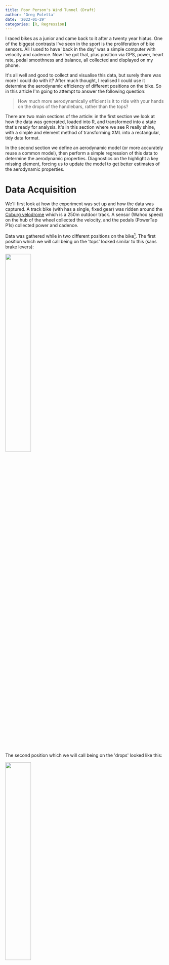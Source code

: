 ```yaml
---
title: Poor Person's Wind Tunnel (Draft)
author: 'Greg Foletta'
date: '2022-01-29'
categories: [R, Regression]
---
```




I raced bikes as a junior and came back to it after a twenty year hiatus. One of the biggest contrasts I've seen in the sport is the proliferation of bike sensors. All I used to have 'back in the day' was a simple computer with velocity and cadence. Now I've got that, plus position via GPS, power, heart rate, pedal smoothness and balance, all collected and displayed on my phone.

It's all well and good to collect and visualise this data, but surely there was more I could do with it? After much thought, I realised I could use it determine the aerodynamic efficiency of different positions on the bike. So in this article I'm going to attempt to answer the following question:

> How much more aerodynamically efficient is it to ride with your hands on the drops of the handlebars, rather than the tops?

There are two main sections of the article: in the first section we look at how the data was generated, loaded into R, and transformed into a state that's ready for analysis. It's in this section where we see R really shine, with a simple and element method of transforming XML into a rectangular, tidy data format. 

In the second section we define an aerodynamic model (or more accurately reuse a common model), then perform a simple regression of this data to determine the aerodynamic properties. Diagnostics on the highlight a key missing element, forcing us to update the model to get better estimates of the aerodynamic properties.

# Data Acquisition

We'll first look at how the experiment was set up and how the data was captured. A track bike (with has a single, fixed gear) was ridden around the [Coburg velodrome](https://www.google.com/maps/@-37.7297305,144.9553304,147m/data=!3m1!1e3) which is a 250m outdoor track. A sensor (Wahoo speed) on the hub of the wheel collected the velocity, and the pedals (PowerTap P1s) collected power and cadence.

Data was gathered while in two different positions on the bike[^1]. The first position which we will call being on the 'tops' looked similar to this (sans brake levers):
[^1]: Images courtesy of [bikegremlin.com](http://bikegremlin.com)

<img src="tops.jpg" style="width:40%;height:40%;" style="display: block; margin: auto;" />

The second position which we will call being on the 'drops' looked like this:

<img src="drops.jpg" style="width:40%;height:40%;" style="display: block; margin: auto;" />

For each position the pace was slowly increasing from 10km/h to to 45km/h in approximately 10km/h increments. For each increment level, the pace was held as close as possible to constant for two laps, increasing to three laps for higher velocities to try and get enough samples.

The experimental environemnt is far from clean, with two main external elements affecting our data generation process: wind, and the lumpyness of the velodrome. Because we are moving around and oval, both of these external elements will add noise to the data, but shouldn't bias it in any one direction. If there was any biasing effect it would be from wind gusts.

What results are we expecting? We're expecting better aerodynamics when in the drops position due to two factors: a reduction in the front on surface area, and a more streamlined shape.

# Transforming the Data

The data is downloaded in TCX (Training Center XML) format. While good for us that it's in a standard structured format, it's not quite in the rectangular, tidy data that we need for our analysis. The first step is therefore to extract and transform it. The XML is is made up of a a single *activity* with multiple *laps*. Each *lap* has *trackpoints* which contain a timestamp and the data collected (velocity, power, heartrate, etc). A trackpoint is taken every one second.

You can look at the full file [here](cycle_data.tcx), but below is a high level overview of the structure:

```xml
<TrainingCenterDatabase>
    <Activities>
        <Activity>
            <Lap>
                <Track>
                    <Trackpoint>
                        <Time>2022-01-16T00:00:41Z</Time>
                        <DistanceMeters>1.48</DistanceMeters>
                        <HeartRateBpm>
                            <Value>105</Value>
                        </HearthRateBpm>
                        <Cadence>32</Cadence>
                        <Extensions>
                            <TPX>
                                <Speed>3.19</Speed>
                                <Watts>56</Watts>
                            </TPX>
                        </Extensions>
                    </Trackpoint>
                    <!-- Multiple trackpoints (1 second per sample) --> 
                </Track>
            </Lap>
            <!-- Multiple laps (generated manually) -->
        </Activity>
    </Activities>
</TrainingCenterDatabase>
```

Thanks to the XML2 library, XPath queries, the vectorised nature of R, extracting and transforming this data is relatively easy:


```r
cycle_data <-
    read_xml('cycle_data.tcx') %>%
    xml_ns_strip() %>%
    xml_find_all('.//Trackpoint[Extensions]') %>%
    {
        tibble(
            time = xml_find_first(., './Time') %>% xml_text() %>% ymd_hms(),
            velocity = xml_find_first(., './Extensions/TPX/Speed') %>% xml_double(),
            power = xml_find_first(., './Extensions/TPX/Watts') %>% xml_integer(),
            bpm = xml_find_first(., './HeartRateBpm/Value') %>% xml_integer(),
            cadence = xml_find_first(., './Cadence') %>% xml_integer(),
            lap = xml_find_num(
                .,
                'count(./parent::Track/parent::Lap/preceding-sibling::Lap)'
            ),
        )
    }
```


|time                | velocity| power| bpm| cadence| lap|
|:-------------------|--------:|-----:|---:|-------:|---:|
|2022-01-16 00:00:42 |     3.19|    56| 105|      32|   0|
|2022-01-16 00:00:43 |     3.28|   100| 104|      34|   0|
|2022-01-16 00:00:44 |     3.50|    75| 104|      36|   0|
|2022-01-16 00:00:45 |     3.58|    84| 105|      38|   0|
|2022-01-16 00:00:46 |     3.78|    79| 106|      40|   0|
|2022-01-16 00:00:47 |     4.08|    83| 107|      43|   0|
|2022-01-16 00:00:48 |     4.39|   172| 108|      46|   0|
|2022-01-16 00:00:49 |     4.58|   197| 109|      47|   0|
|2022-01-16 00:00:50 |     4.78|   213| 111|      49|   0|
|2022-01-16 00:00:51 |     5.00|   288| 113|      51|   0|

While terseness is elegant it can also make the code difficult to interpret, so I think it's valuable to go through each step of the pipeline:

1. The TCX file is read in as as an *xml_document*
1. The XML is namespaced, but as we're only working with this file we strip the namespace to make our XPath easier to work with.
1. Using the `.//Trackpoint[Extensions]` XPath we find all 'trackpoint' nodes that have a child 'extensions' node. 
    - We do this because some of the trackpoints only have a timestamp with no data.
1. We then construct a data frame (a tibble) by finding and extracting the velocity, power, etc from each trachpoint, with the XPaths being relative to the trackpoint node.
    - The braces to stop the normal behaviour of the left-hand side of the pipe being passed as the first argument to the tibble.
1. Determining which 'lap' a trackpoint belongs to takes a little more work. We do this by finding it's grandparent lap node and counting how many preceding lap siblings it has. The first lap will have 0 siblings, the second lap 1, and so on.

That's it! With less than 20 lines of R the XML has been transformed into a tidy, rectangular data format, ready for visualisation and analysis. Speaking of visualisation, let's take a look at a few different aspects of the data to get a general feel for it. The following graph shows the power output over time, each lap being coloured separately. Laps one and three contain the data that will be used in the model.

<img src="{{< blogdown/postref >}}index_files/figure-html/unnamed-chunk-6-1.png" width="672" />

The data was generated on a track bike which has only a single gear, so the velocity and cadence should have a near perfect linear relationship:

<img src="{{< blogdown/postref >}}index_files/figure-html/unnamed-chunk-7-1.png" width="672" />

There's a clear linear relationship, but there is also distribution of velocities across each cadence value. This is likely due to the difference in precision between the cadence and the velocity, as cadence is measured as a integer whereas velocity is a double with a single decimal point[^2].

[^2]: A linear regression of cadence on velocity was performed and the residuals were in the range of (-.5, .5). This supports our precision difference hypothesis.

Before we look at the power and velocity, we need to do a little bit of housework. The second and fourth laps that contain our experimental data are extracted, and a new *position* factor variable is created with appropriately named levels. 

In what could be considered controversial, we're going to remove data points where the bike was accelerating - i.e. the rate of change of the power between trackpoint samples was between -10 and 10 watts. Acceleration was required to 'move' to different velocity increments, but our model only relates to points of (relatively) constant velocity. Given our knowledge of the data generation process, I think this data removal can be justified.



```r
cycle_data_cleaned <-
    cycle_data %>% 
    filter(
        lap %in% c(1,3),
        between(power - lag(power), -10, 10)
    ) %>%
    mutate(position = fct_recode(as_factor(lap), "Tops" = "1", "Drops" = "3"))
```

We can now view the power output versus the velocity by position of the data we'll be using in our model.      

<img src="{{< blogdown/postref >}}index_files/figure-html/unnamed-chunk-9-1.png" width="672" />

We see an exponential relationship, and can see the "blobs" of data where I have tried to keep a constant velocity. What is not instantly visible is the difference in power output versus velocity for each of the different hand positions.

# Defining and Building a Model

We'll be using the going to be using the classic drag equation as our model:
y
$$ F_d = \frac{1}{2}\rho C_D A v^2$$
This says that the force of drag \\(F_d\\) on the bike/body system when moving through the air is proportional to half of the density of the fluid (\\(\rho\\)) times the drag coefficient the bike/body (\\(C_D\\)) times the front on cross-sectional area (\\(A\\)) times the square of the velocity (\\(v\\)). I'm going to bundle up all coefficients into a single coefficient \\(\beta\\).

$$ \text{Let } \beta = \frac{1}{2} \rho C_D A $$
$$ F_d = \beta v^2 $$
We've got force on our left-hand side, but we need power. Energy is force times distance, and power is energy over time, so we have:

$$ F_d \Big( \frac{x}{t} \Big) = \beta v^2 \Big( \frac{x}{t} \Big)$$ 
Distance over time is velocity so we are left with:

$$ P_d = \beta v^3 $$ 
The coefficient is conditional on the position variable, so we'll end up with two coefficients from this model:

$$ P_d = \Bigg\\{\begin{array}{ll}
    \beta_{tops} v^3 & \text{if}\ position = tops \\\\
    \beta_{drops} v^3 & \text{if}\ position = drops
  \end{array} $$

Is this a perfect model? Not at all, but for our purposes it should be reasonable. Don't make me tap the "all models are wrong..." sign!

The model will give us an estimate (with some uncertainty) \\(\beta_{tops}\\) value when I was on the tops of the handlebars, and a \\(\beta_{drops}\\) value when I was in the drops.

We have some prior information that we can be included in the model: it takes zero watts to go zero metres per second. This implies that our model should go through the origin \\((0,0)\\) and we should not include an intercept. I believe that given our strong knowledge of the process that generated the data, removing the intercept is valid.


```r
cycle_data_mdl <-
    cycle_data_cleaned %>% 
    lm(power ~ 0 + position:I(velocity^3), data = .) 
```

Here's what model looks like overlayed on the data:

<img src="{{< blogdown/postref >}}index_files/figure-html/unnamed-chunk-11-1.png" width="672" />

As expected the drops is more efficient that the tops. Before looking at the parameters of the model let's first look at some diagnostics. The first one to look at is the fitted values of the over the residuals:

<img src="{{< blogdown/postref >}}index_files/figure-html/unnamed-chunk-12-1.png" width="672" />

I've added a linear regression line to highlight the trend, and it shows shows something quite interesting: there appears to be a linear relationship that our model hasn't accounted for.

If we think back to our model, we were only accounting for the power required to overcome drag, but there's another force in play that we've completely ignored: friction. There's the rolling friction of the wheels on the tack, and the sliding friction of the hubs, the chainset and pedals, and of the chain on the sprocket.

With this realisation, let's try and build a better model to account for this force.

# Building a Better Model

In the original model, \\(P_{Total} = P_{Drag}\\), but in our updated model total power used is made up of power to overcome drag plus power to overcome friction:

$$ P_{t} = P_{d} + P_{f} $$
Once again knowing that forc times distance is energy, and energy over time is power, we end up with:

$$ P_{f} = \frac{ F_{f} \times x }{ t } = F_{f}v $$

If we let \\(\beta_1 = F_{f}\\) then our updated model is:


$$ P_d = \beta_1 v + \Bigg\\{\begin{array}{ll}
    \beta_{tops} v^3 & \text{if}\ position = tops \\\\
    \beta_{drops} v^3 & \text{if}\ position = drops
  \end{array} $$
  
We now run our updated model over the data. The frictional component is not going to be affected by the position on the handlebars, so we ensure it's not conditional on the position:


```r
cycle_data_mdl <-
    cycle_data_cleaned %>% 
    lm(power ~ 0 + velocity+ position:I(velocity^3), data = .) 
```

Here's the updated on model on top of the original data:

<img src="{{< blogdown/postref >}}index_files/figure-html/unnamed-chunk-14-1.png" width="672" />

Hard to discern if much difference from this graph, so we return to the fitted versus residual diagnostic graph:

<img src="{{< blogdown/postref >}}index_files/figure-html/unnamed-chunk-15-1.png" width="672" />

That's looking much better! We've now captured the linear component, the residuals are random, and the variation is reasonably even across the entire spread of fitted values. There are a few outliers, and a more rigourous analysis would look to determine whether they had significant leverage on our regression line. Subjectively looking at this graph though my guess would be no.

The other type of diagnostic to look at is a histogram of the residuals. A linear regression has an assumption that the residuals are normal. The residual shape doesn't affect the point estimates of the model, but does affect the confidence intervals of the parameters.

<img src="{{< blogdown/postref >}}index_files/figure-html/unnamed-chunk-16-1.png" width="672" />

This looks great: the residuals are approximately normal, there's not much mass at outside of 2 standard deviations, and the mean sits approximately at zero.

With confidence in the model we now take a look at the parameters:


|Term                        |  Estimate| Std Error| Statistic| P Value|
|:---------------------------|---------:|---------:|---------:|-------:|
|velocity                    | 4.1788613| 0.3782129|  11.04897|       0|
|positionTops:I(velocity^3)  | 0.2131439| 0.0045782|  46.55634|       0|
|positionDrops:I(velocity^3) | 0.1889915| 0.0044721|  42.26044|       0|

The velocity term is the \\(\beta_1\\) coefficient, which is the the frictional force of the bike. The model has determined that the frictional of the bike accounts for 4.18 Newtons of force.

The next two values the \\(\beta_{tops}\\) and \\(\beta_{drops}\\) coefficients. We're not concerned with the specific values (being a combination of the fluid density, drag coefficient, and my cross-sectional area), but what we want to look at is percentage change between these values. The result is that we need to use 11.33% less power to acheive the same velocity in the two different positions. Put another way, we are 11.33% more efficient when positioned in the drops rather than on the tops.

The following table gives you an idea on the differences in power required for velocities of 20, 40, and 60 km/h.


| Velocity|    Tops|  Drops| Power Difference|
|--------:|-------:|------:|----------------:|
|       20|   59.76|  55.62|             4.14|
|       40|  338.81| 305.68|            33.13|
|       60| 1056.43| 944.61|           111.82|

# Don't Forget the Uncertainty

In calculating the *average* percent decrease, the uncertainty in the parameters has been thrown away. If we assume two things about the parameters:

1. The parameter estimates are normally distributed, and
2. There is no covariance between the parameters

then we can take a computational approach to determining the uncertainly of the percentage. Drawing samples from each of the parameter distributions (with a mean of the parameter estimate and a standard deviation of the standard error), we can calculate the percentage for each pair of samples[^3], giving us a distribution of percentages. The quantiles we want to determine can then be calculated from this data.

[^3]: Thanks to /u/eatthepieguy for responding to my [query on this](https://www.reddit.com/r/statistics/comments/sehzun/q_confidence_intervals_for_percentages/).


```r
# Extract the parameter and standard error from the model.
beta_tops <- tidy(cycle_data_mdl)[[2]][2]
sigma_tops <- tidy(cycle_data_mdl)[[3]][2]
beta_drops <- tidy(cycle_data_mdl)[[2]][3]
sigma_drops <- tidy(cycle_data_mdl)[[3]][3]

# Generate our samples and calculate the percentages
percent_distribution <-
    tibble(
        beta_top_dist = rnorm(1000000, beta_tops, sigma_tops),
        beta_drop_dist = rnorm(1000000, beta_drops, sigma_drops),
        percent = ((beta_top_dist - beta_drop_dist) / beta_top_dist) * 100
    )

# View the distribution
percent_distribution %>% 
    ggplot(aes(percent)) +
    geom_histogram( binwidth = .1) +
    labs(
        title = 'Distribution of Computed Parameter Percentage Increases/Decreases',
        x = "Percentage Increase/Decrease (Bin Width = .1%)",
        y = 'Count',
    )
```

<img src="{{< blogdown/postref >}}index_files/figure-html/unnamed-chunk-19-1.png" width="672" />

Our 89%[^4] confidence interval is therefore [6.69%, 15.76%].

[^4]: Why 89%? Well, why 95%?

# Summary

In this article we looked at the aerodynamics of different positions on a bike. We gathered data using different sensors, and showed the elegance of R by transforming XML data into a rectangular, tidy data frame.

We defined a simple model and used this to perform a regression of power required to maintain a specific velocity. By performing diagnostics on this model, we were able to identify that our model was incomplete, and that we were likely not including friction in the model. We defined and created a new model with friction included, which performed better than our original model.

The ultimate aim of the article was to determine how much more efficient it is to ride in the 'drops' of the handlebars rather than the 'tops'. From our modelling we found the average estimate of our efficiency gain to be 11.33%, with an 89% confidence interval of [6.69%, 15.76%].


